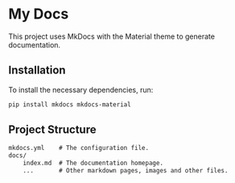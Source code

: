 # My Docs

This project uses MkDocs with the Material theme to generate documentation.

## Installation

To install the necessary dependencies, run:

```bash
pip install mkdocs mkdocs-material
```

## Project Structure

```markdown
mkdocs.yml    # The configuration file.
docs/
    index.md  # The documentation homepage.
    ...       # Other markdown pages, images and other files.
```